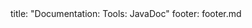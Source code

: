 <frontmatter>
title: "Documentation: Tools: JavaDoc"
footer: footer.md
</frontmatter>

<include src="navbar.md" boilerplate />

<include src="container-inPage-asFlat.md" boilerplate />